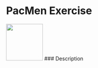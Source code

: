 # PacMen Exercise
<img src="https://github.com/bhavyac18/pacmen/assets/53191128/9adfcf06-9f7e-4175-82db-e02efe4ad169" width="100px">
### Description
